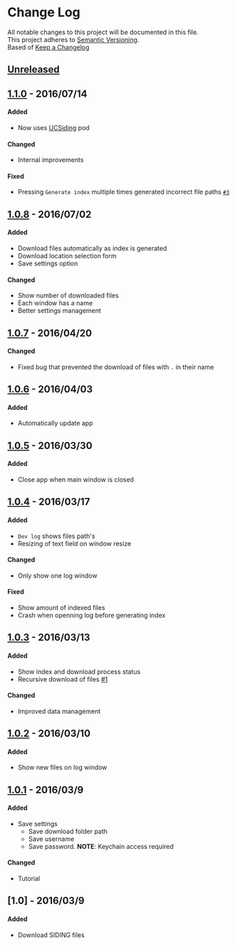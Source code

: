 # Change Log
All notable changes to this project will be documented in this file.  
This project adheres to [Semantic Versioning](http://semver.org/).  
Based of [Keep a Changelog](http://keepachangelog.com)

## [Unreleased]

[//]: # (Added)
[//]: # (Changed)
[//]: # (Deprecated)
[//]: # (Removed)
[//]: # (Fixed)
[//]: # (Security)

## [1.1.0] - 2016/07/14

#### Added

- Now uses [UCSiding](https://github.com/negebauer/UCSiding) pod

#### Changed

- Internal improvements

#### Fixed

- Pressing `Generate index` multiple times generated incorrect file paths [`#3`](https://github.com/negebauer/sincding/issues/3)

## [1.0.8] - 2016/07/02

#### Added
- Download files automatically as index is generated
- Download location selection form
- Save settings option

#### Changed
- Show number of downloaded files
- Each window has a name
- Better settings management

## [1.0.7] - 2016/04/20

#### Changed
- Fixed bug that prevented the download of files with `.` in their name

## [1.0.6] - 2016/04/03

#### Added
- Automatically update app

## [1.0.5] - 2016/03/30

#### Added
- Close app when main window is closed

## [1.0.4] - 2016/03/17

#### Added
- `Dev log` shows files path's
- Resizing of text field on window resize

#### Changed
- Only show one log window

#### Fixed
- Show amount of indexed files
- Crash when openning log before generating index

## [1.0.3] - 2016/03/13

#### Added
- Show index and download process status
- Recursive download of files [#1](../../issues/1)

#### Changed
- Improved data management

## [1.0.2] - 2016/03/10

#### Added
- Show new files on log window

## [1.0.1] - 2016/03/9

#### Added
- Save settings
  - Save download folder path
  - Save username
  - Save password. **__NOTE__**: Keychain access required
  
#### Changed
- Tutorial

## [1.0] - 2016/03/9

#### Added
- Download SIDING files

[Unreleased]: https://github.com/negebauer/sincding/compare/v1.1.0...dev
[1.1.0]: https://github.com/negebauer/sincding/compare/v1.0.8...v1.1.0
[1.0.8]: https://github.com/negebauer/sincding/compare/v1.0.7...v1.0.8
[1.0.7]: https://github.com/negebauer/sincding/compare/v1.0.6...v1.0.7
[1.0.6]: https://github.com/negebauer/sincding/compare/v1.0.5...v1.0.6
[1.0.5]: https://github.com/negebauer/sincding/compare/v1.0.4...v1.0.5
[1.0.4]: https://github.com/negebauer/sincding/compare/v1.0.3...v1.0.4
[1.0.3]: https://github.com/negebauer/sincding/compare/v1.0.2...v1.0.3
[1.0.2]: https://github.com/negebauer/sincding/compare/v1.0.1...v1.0.2
[1.0.1]: https://github.com/negebauer/sincding/compare/v1.0...v1.0.1

